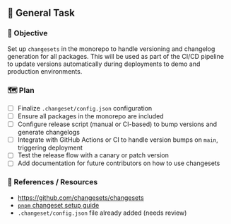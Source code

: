 ## 🧠 General Task

### 🧭 Objective

Set up `changesets` in the monorepo to handle versioning and changelog generation for all packages. This will be used as part of the CI/CD pipeline to update versions automatically during deployments to demo and production environments.

### 🗺️ Plan

- [ ] Finalize `.changeset/config.json` configuration
- [ ] Ensure all packages in the monorepo are included
- [ ] Configure release script (manual or CI-based) to bump versions and generate changelogs
- [ ] Integrate with GitHub Actions or CI to handle version bumps on `main`, triggering deployment
- [ ] Test the release flow with a canary or patch version
- [ ] Add documentation for future contributors on how to use changesets

### 🔗 References / Resources

- https://github.com/changesets/changesets
- [`pnpm` changeset setup guide](https://github.com/changesets/changesets/blob/main/docs/pnpm.md)
- `.changeset/config.json` file already added (needs review)
